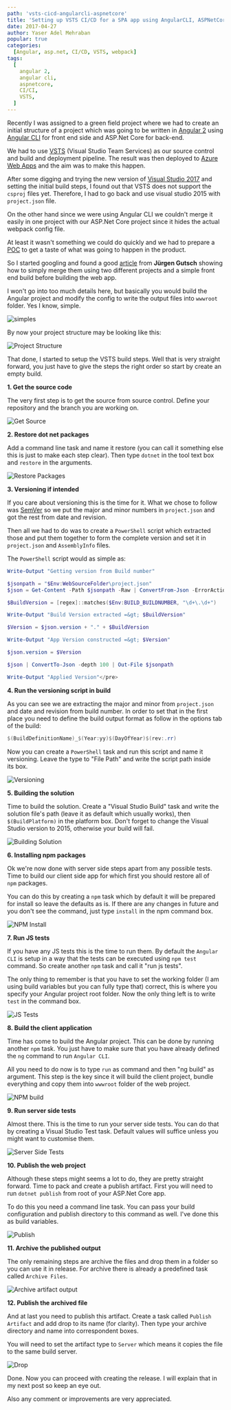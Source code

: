 ```yaml
---
path: 'vsts-cicd-angularcli-aspnetcore'
title: 'Setting up VSTS CI/CD for a SPA app using AngularCLI, ASPNetCore (Part 1)'
date: 2017-04-27
author: Yaser Adel Mehraban
popular: true
categories:
  [Angular, asp.net, CI/CD, VSTS, webpack]
tags:
  [
    angular 2,
    angular cli,
    aspnetcore,
    CI/CI,
    VSTS,
  ]
---
```


Recently I was assigned to a green field project where we had to create an initial structure of a project which was going to be written in [Angular 2](https://angular.io/) using [Angular CLI](https://github.com/angular/angular-cli) for front end side and ASP.Net Core for back-end.

<!--more-->

We had to use [VSTS](https://www.visualstudio.com/team-services/) (Visual Studio Team Services) as our source control and build and deployment pipeline. The result was then deployed to [Azure Web Apps](https://azure.microsoft.com/en-au/services/app-service/web/) and the aim was to make this happen.

After some digging and trying the new version of [Visual Studio 2017](https://www.visualstudio.com/vs/whatsnew/) and setting the initial build steps, I found out that VSTS does not support the `csproj` files yet. Therefore, I had to go back and use visual studio 2015 with `project.json` file.

On the other hand since we were using Angular CLI we couldn't merge it easily in one project with our ASP.Net Core project since it hides the actual webpack config file.

At least it wasn't something we could do quickly and we had to prepare a [POC](https://en.wikipedia.org/wiki/Proof_of_concept) to get a taste of what was going to happen in the product.

So I started googling and found a good [article](http://asp.net-hacker.rocks/2016/09/19/aspnetcore-and-angular2-using-dotnetcli-and-vscode.html) from **Jürgen Gutsch** showing how to simply merge them using two different projects and a simple front end build before building the web app.

I won't go into too much details here, but basically you would build the Angular project and modify the config to write the output files into `wwwroot` folder. Yes I know, simple.

![simples](./simples.jpg)

By now your project structure may be looking like this:

![Project Structure](./project.jpg)

That done, I started to setup the VSTS build steps. Well that is very straight forward, you just have to give the steps the right order so start by create an empty build.

**1. Get the source code**

The very first step is to get the source from source control. Define your repository and the branch you are working on.

![Get Source](./getsource.jpg)

**2. Restore dot net packages**

Add a command line task and name it restore (you can call it something else this is just to make each step clear). Then type `dotnet` in the tool text box and `restore` in the arguments.

![Restore Packages](./restore.jpg)

**3. Versioning if intended**

If you care about versioning this is the time for it. What we chose to follow was [SemVer](http://semver.org/) so we put the major and minor numbers in `project.json` and got the rest from date and revision.

Then all we had to do was to create a `PowerShell` script which extracted those and put them together to form the complete version and set it in `project.json` and `AssemblyInfo` files.

The `PowerShell` script would as simple as:

```powershell
Write-Output "Getting version from Build number"

$jsonpath = "$Env:WebSourceFolder\project.json"
$json = Get-Content -Path $jsonpath -Raw | ConvertFrom-Json -ErrorAction Ignore

$BuildVersion = [regex]::matches($Env:BUILD_BUILDNUMBER, "\d+\.\d+")

Write-Output "Build Version extracted =&gt; $BuildVersion"

$Version = $json.version + "." + $BuildVersion

Write-Output "App Version constructed =&gt; $Version"

$json.version = $Version

$json | ConvertTo-Json -depth 100 | Out-File $jsonpath

Write-Output "Applied Version"</pre>
```

**4. Run the versioning script in build**

As you can see we are extracting the major and minor from `project.json` and date and revision from build number. In order to set that in the first place you need to define the build output format as follow in the options tab of the build:

```powershell
$(BuildDefinitionName)_$(Year:yy)$(DayOfYear)$(rev:.rr)
```

Now you can create a `PowerShell` task and run this script and name it versioning. Leave the type to "File Path" and write the script path inside its box.

![Versioning](./version.jpg)

**5. Building the solution**

Time to build the solution. Create a "Visual Studio Build" task and write the solution file's path (leave it as default which usually works), then `$(BuildPlatform)` in the platform box. Don't forget to change the Visual Studio version to 2015, otherwise your build will fail.

![Building Solution](./build.jpg)

**6. Installing npm packages**

Ok we're now done with server side steps apart from any possible tests. Time to build our client side app for which first you should restore all of `npm` packages.

You can do this by creating a `npm` task which by default it will be prepared for install so leave the defaults as is. If there are any changes in future and you don't see the command, just type `install` in the npm command box.

![NPM Install](./npminstall.jpg)

**7. Run JS tests**

If you have any JS tests this is the time to run them. By default the `Angular CLI` is setup in a way that the tests can be executed using `npm test` command. So create another `npm` task and call it "run js tests".

The only thing to remember is that you have to set the working folder (I am using build variables but you can fully type that) correct, this is where you specify your Angular project root folder. Now the only thing left is to write `test` in the command box.

![JS Tests](./jstests.jpg)

**8. Build the client application**

Time has come to build the Angular project. This can be done by running another `npm` task. You just have to make sure that you have already defined the `ng` command to run `Angular CLI`.

All you need to do now is to type `run` as command and then "ng build" as argument. This step is the key since it will build the client project, bundle everything and copy them into `wwwroot` folder of the web project.

![NPM build](./buildjs.jpg)

**9. Run server side tests**

Almost there. This is the time to run your server side tests. You can do that by creating a Visual Studio Test task. Default values will suffice unless you might want to customise them.

![Server Side Tests](./webtests.jpg)

**10. Publish the web project**

Although these steps might seems a lot to do, they are pretty straight forward. Time to pack and create a publish artifact. First you will need to run `dotnet publish` from root of your ASP.Net Core app.

To do this you need a command line task. You can pass your build configuration and publish directory to this command as well. I've done this as build variables.

![Publish](./publish.jpg)

**11. Archive the published output**

The only remaining steps are archive the files and drop them in a folder so you can use it in release. For archive there is already a predefined task called `Archive Files`.

![Archive artifact output](./archive.jpg)

**12. Publish the archived file**

And at last you need to publish this artifact. Create a task called `Publish Artifact` and add drop to its name (for clarity). Then type your archive directory and name into correspondent boxes.

You will need to set the artifact type to `Server` which means it copies the file to the same build server.

![Drop](./drop.jpg)

Done. Now you can proceed with creating the release. I will explain that in my next post so keep an eye out.

Also any comment or improvements are very appreciated.

